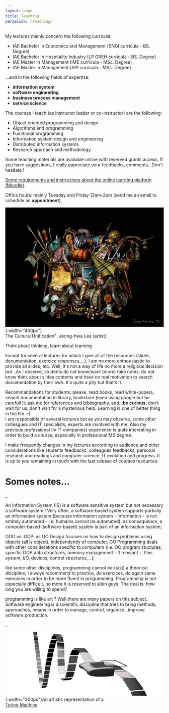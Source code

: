 ```yaml
---
layout: page
title: Teaching
permalink: /teaching/
---
```


My lectures mainly concern the following curricula:

*   IAE Bachelor in Economics and Management (SNGI curricula - BS. Degree)
*   IAE Bachelor in Hospitality Industry (LP GREH curricula - BS. Degree)
*   IAE Master in Management (IME curricula - MSc. Degree)
*   IAE Master in Management (API curricula - MSc. Degree)

...and in the following fields of expertise:

*   **information system**
*   **software engineering**
*   **business process management**
*   **service science**

The courses I teach (as instructor leader or co-instructor) are the following:

*   Object oriented programming and design
*   Algorithms and programming
*   Functional programming 
*   Information system design and engineering 
*   Distributed information systems 
*   Research approach and methodology 

Some teaching materials are available online with reserved grants access. If you have suggestions, I really appreciate your feedbacks, comments...Don't hesitate !

[Some requirements and instructions about the online learning platform (Moodle)](https://hverjus.github.io/teaching/moodle-instructions).

Office hours: mainly Tuesday and Friday 12am-2pm (send me an email to schedule an **appointment**).

![](/images/The_Cultural_Unification.jpg){:width="400px"}  
The Cultural Unification": Jeong-hwa Lee (artist)  

Think about thinking, learn about learning

Except for several lectures for which I give all of the resources (slides, documentation, exercice responses,...), I am no more enthousiastic to provide all slides, etc. Well, it's not a way of life no more a religious decision but...As I observe, students do not know/want (more) take notes, do not know think about slides contents and have no real motivation to search documentation by their own. It's quite a pity but that's it.

Recommandations for students: please, read books, read white-papers, search documentation in library, bookstore (even using google but be carefull !), ask me for references and bibliography, and...**be curious**, don't wait for us, don't wait for a mysterious help. Learning is one of better thing in the life :-)  
I am responsible of several lectures but as you may observe, some other colleagues and IT specialists, experts are involved with me. Also my previous professional (in IT companies) experience is quite interesting in order to build a course, especially in professional MS degree.

I make frequently changes in my lectures according to audience and other considerations like students feedbacks, colleagues feedbacks, personal research and readings and computer science, IT evolution and progress. It is up to you remaining in touch with the last release of courses resources.

# Somes notes...

_

An Information System (IS) is a software sensitive system but not necessary a software system ! Very often, a software-based system supports partially an information system (because information system - information - is not entirely automated - i.e. humains cannot be automated): as consequence, a computer-based (software-based) system is part of an information system;

OOD vs. OOP: as OO Design focuses on how to design problems using objects (all is object), independently of computer, OO Programming deals with other considerations specific to computers (i.e. OO program stuctures, specific OOP data structures, memory management - if relevant -,  files system, I/O, devices, control structures,...);

like some other disciplines, programming cannot be (just) a theorical discipline; I always recommend to practice, do exercices, do again same exercices in order to be more fluent in programming. Programming is not especially difficult, no more it is reserved to alien guys. The deal is: how long you are willing to spend?

programming is like art ? Well there are many papers on this subject. Software engineering is a scientific discipline that tries to bring methods, approaches, means in order to manage, control, organize...improve software production.

_

![](/images/800px-Maquina.gif){:width="300px"}An artistic representation of a [  
Turing Machine](http://plato.stanford.edu/entries/turing-machine/)
